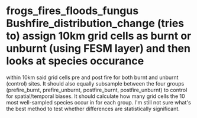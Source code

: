 # frogs_fires_floods_fungus Bushfire_distribution_change (tries to) assign 10km grid cells as burnt or unburnt (using FESM layer) and then looks at species occurance 
within 10km said grid cells pre and post fire for both burnt and unburnt (control) sites. It should also equally subsample between the four groups 
(prefire_burnt, prefire_unburnt, postfire_burnt, postfire_unburnt) to control for spatial/temporal biases. It should calculate how many grid cells the 
10 most well-sampled species occur in for each group. I'm still not sure what's the best method to test whether differences are statistically significant.
